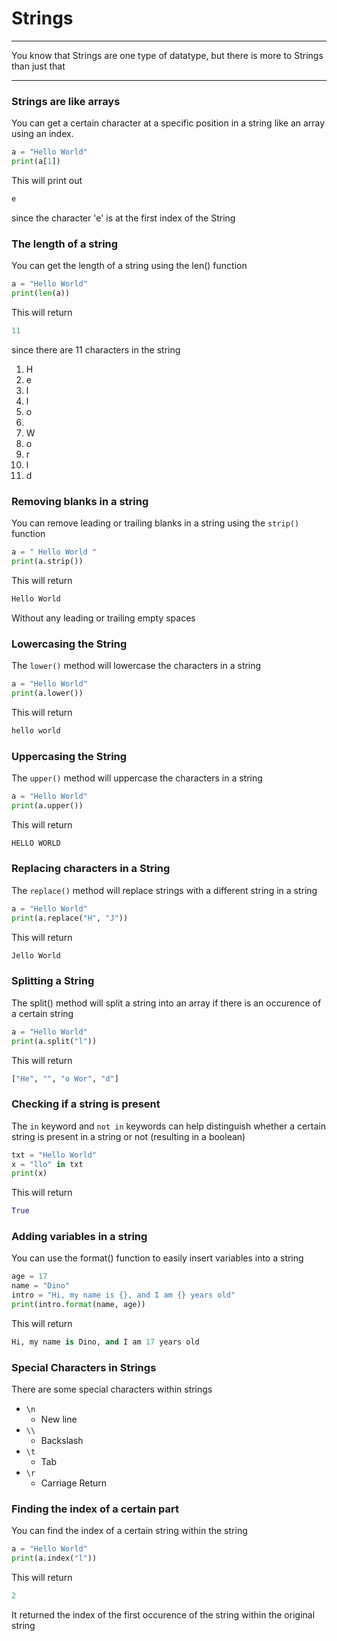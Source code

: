 # Strings

---

You know that Strings are one type of datatype, but there is more to Strings than just that

---

### Strings are like arrays

You can get a certain character at a specific position in a string like an array using an index.

```python
a = "Hello World"
print(a[1])
```

This will print out

```python
e
```

since the character 'e' is at the first index of the String

### The length of a string

You can get the length of a string using the len() function

```python
a = "Hello World"
print(len(a))
```

This will return

```python
11
```

since there are 11 characters in the string

1. H
2. e
3. l
4. l
5. o
6.
7. W
8. o
9. r
10. l
11. d

### Removing blanks in a string

You can remove leading or trailing blanks in a string using the `strip()` function

```python
a = " Hello World "
print(a.strip())
```

This will return

```python
Hello World
```

Without any leading or trailing empty spaces

### Lowercasing the String

The `lower()` method will lowercase the characters in a string

```python
a = "Hello World"
print(a.lower())
```

This will return

```python
hello world
```

### Uppercasing the String

The `upper()` method will uppercase the characters in a string

```python
a = "Hello World"
print(a.upper())
```

This will return

```python
HELLO WORLD
```

### Replacing characters in a String

The `replace()` method will replace strings with a different string in a string

```python
a = "Hello World"
print(a.replace("H", "J"))
```

This will return

```python
Jello World
```

### Splitting a String

The split() method will split a string into an array if there is an occurence of a certain string

```python
a = "Hello World"
print(a.split("l"))
```

This will return

```python
["He", "", "o Wor", "d"]
```

### Checking if a string is present

The `in` keyword and `not in` keywords can help distinguish whether a certain string is present in a string or not (resulting in a boolean)

```python
txt = "Hello World"
x = "llo" in txt
print(x)
```

This will return

```python
True
```

### Adding variables in a string

You can use the format() function to easily insert variables into a string

```python
age = 17
name = "Dino"
intro = "Hi, my name is {}, and I am {} years old"
print(intro.format(name, age))
```

This will return

```python
Hi, my name is Dino, and I am 17 years old
```

### Special Characters in Strings

There are some special characters within strings

- `\n`
  - New line
- `\\`
  - Backslash
- `\t`
  - Tab
- `\r`
  - Carriage Return

### Finding the index of a certain part

You can find the index of a certain string within the string

```python
a = "Hello World"
print(a.index("l"))
```

This will return

```python
2
```

It returned the index of the first occurence of the string within the original string